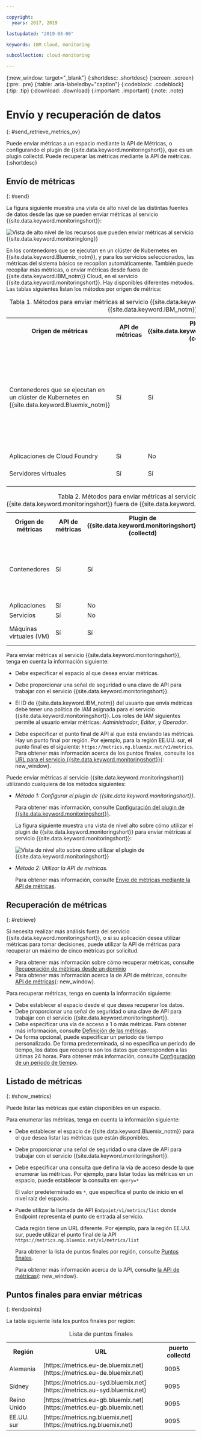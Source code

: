 ```yaml
---

copyright:
  years: 2017, 2019

lastupdated: "2019-03-06"

keywords: IBM Cloud, monitoring

subcollection: cloud-monitoring

---
```


{:new_window: target="_blank"}
{:shortdesc: .shortdesc}
{:screen: .screen}
{:pre: .pre}
{:table: .aria-labeledby="caption"}
{:codeblock: .codeblock}
{:tip: .tip}
{:download: .download}
{:important: .important}
{:note: .note}


# Envío y recuperación de datos
{: #send_retrieve_metrics_ov}

Puede enviar métricas a un espacio mediante la API de Métricas, o configurando el plugin de {{site.data.keyword.monitoringshort}}, que es un plugin collectd. Puede recuperar las métricas mediante la API de métricas.
{:shortdesc}


		
## Envío de métricas
{: #send}

La figura siguiente muestra una vista de alto nivel de las distintas fuentes de datos desde las que se pueden enviar métricas al servicio {{site.data.keyword.monitoringshort}}:

![Vista de alto nivel de los recursos que pueden enviar métricas al servicio {{site.data.keyword.monitoringlong}} ](images/monitoring_ov_f1.gif)

En los contenedores que se ejecutan en un clúster de Kubernetes en {{site.data.keyword.Bluemix_notm}}, y para los servicios seleccionados, las métricas del sistema básico se recopilan automáticamente. 
También puede recopilar más métricas, o enviar métricas desde fuera de {{site.data.keyword.IBM_notm}} Cloud, en el servicio {{site.data.keyword.monitoringshort}}. Hay disponibles diferentes métodos. Las tablas siguientes listan los métodos por origen de métrica:

<table>
  <caption>Tabla 1. Métodos para enviar métricas al servicio {{site.data.keyword.monitoringshort}} para los recursos de {{site.data.keyword.IBM_notm}} Cloud.</caption>
  <tr>
    <th>Origen de métricas</th>
	<th>API de métricas</th>
    <th>Plugin de {{site.data.keyword.monitoringshort}} (collectd)</th>	
	<th>Más información</th>
  </tr>
  <tr>
    <td>Contenedores que se ejecutan en un clúster de Kubernetes en {{site.data.keyword.Bluemix_notm}}</td>
	<td>Sí</td>
	<td>Sí</td>
	<td>Las métricas del sistema básico se recopilan automáticamente. Puede instalar collectd de forma explicita y enviar métricas avanzadas o personalizadas que no se proporcionan de forma predeterminada.</td>
  </tr>
  <tr>
    <td>Aplicaciones de Cloud Foundry</td>
	<td>Sí</td>
	<td>No</td>
	<td></td>
  </tr>
  <tr>
    <td>Servidores virtuales </td>
	<td>Sí</td>
	<td>Sí</td>
	<td>**Nota:** No se soporta en Windows.</td>
  </tr>
</table>

<table>
  <caption>Tabla 2. Métodos para enviar métricas al servicio {{site.data.keyword.monitoringshort}} fuera de {{site.data.keyword.IBM_notm}} Cloud.</caption>
  <tr>
    <th>Origen de métricas</th>
	<th>API de métricas</th>
    <th>Plugin de {{site.data.keyword.monitoringshort}} (collectd)</th>	
	<th>Más información</th>
  </tr>
  <tr>
    <td>Contenedores</td>
	<td>Sí</td>
	<td>Sí</td>
	<td>Puede utilizar *supervisord* como punto final de contenedor para ejecutar y gestionar la app y collectd.</td>
  </tr>
  <tr>
    <td>Aplicaciones</td>
	<td>Sí</td>
	<td>No</td>
	<td></td>
  </tr>
  <tr>
    <td>Servicios</td>
	<td>Sí</td>
	<td>No</td>
	<td></td>
  </tr>
  <tr>
    <td>Máquinas virtuales (VM)</td>
	<td>Sí</td>
	<td>Sí</td>
	<td>**Nota:** No se soporta en Windows.</td>
  </tr>
</table>


Para enviar métricas al servicio {{site.data.keyword.monitoringshort}}, tenga en cuenta la información siguiente: 

* Debe especificar el espacio al que desea enviar métricas.

* Debe proporcionar una señal de seguridad o una clave de API para trabajar con el servicio {{site.data.keyword.monitoringshort}}. 

* El ID de {{site.data.keyword.IBM_notm}} del usuario que envía métricas debe tener una política de IAM asignada para el servicio {{site.data.keyword.monitoringshort}}. Los roles de IAM siguientes permite al usuario enviar métricas: *Administrador*, *Editor*, y *Operador*.

* Debe especificar el punto final de API al que está enviando las métricas. Hay un punto final por región. Por ejemplo, para la región EE.UU. sur, el punto final es el siguiente: `https://metrics.ng.bluemix.net/v1/metrics`. Para obtener más información acerca de los puntos finales, consulte los [URL para el servicio {{site.data.keyword.monitoringshort}}](/docs/services/cloud-monitoring?topic=cloud-monitoring-monitoring_ov#region){: new_window}.


Puede enviar métricas al servicio {{site.data.keyword.monitoringshort}} utilizando cualquiera de los métodos siguientes:

* *Método 1: Configurar el plugin de {{site.data.keyword.monitoringshort}}.*

    Para obtener más información, consulte [Configuración del plugin de {{site.data.keyword.monitoringshort}}](/docs/services/cloud-monitoring/send-metrics?topic=cloud-monitoring-conf_monitoring_plugin#conf_monitoring_plugin).

    La figura siguiente muestra una vista de nivel alto sobre cómo utilizar el plugin de {{site.data.keyword.monitoringshort}} para enviar métricas al servicio {{site.data.keyword.monitoringshort}}:

    ![Vista de nivel alto sobre cómo utilizar el plugin de {{site.data.keyword.monitoringshort}} ](images/monitoring_plugin_ov.png "Vista de nivel alto sobre cómo utilizar el plugin de {{site.data.keyword.monitoringshort}} ")

* *Método 2: Utilizar la API de métricas.*

    Para obtener más información, consulte [Envío de métricas mediante la API de métricas](/docs/services/cloud-monitoring/send-metrics?topic=cloud-monitoring-send_data_api#send_data_api).


## Recuperación de métricas
{: #retrieve}

Si necesita realizar más análisis fuera del servicio {{site.data.keyword.monitoringshort}}, o si su aplicación desea utilizar métricas para tomar decisiones, puede utilizar la API de métricas para recuperar un máximo de cinco métricas por solicitud. 

* Para obtener más información sobre cómo recuperar métricas, consulte [Recuperación de métricas desde un dominio](/docs/services/cloud-monitoring/retrieve-metrics?topic=cloud-monitoring-retrieve_data_api#retrieve_data_api)
* Para obtener más información acerca la de API de métricas, consulte [API de métricas](https://console.bluemix.net/apidocs/927-ibm-cloud-monitoring-rest-api?&language=node#introduction){: new_window}.

Para recuperar métricas, tenga en cuenta la información siguiente: 

* Debe establecer el espacio desde el que desea recuperar los datos. 
* Debe proporcionar una señal de seguridad o una clave de API para trabajar con el servicio {{site.data.keyword.monitoringshort}}. 
* Debe especificar una vía de acceso a 1 o más métricas. Para obtener más información, consulte [Definición de las métricas](/docs/services/cloud-monitoring/retrieve-metrics?topic=cloud-monitoring-retrieve_data_api#metrics).
* De forma opcional, puede especificar un periodo de tiempo personalizado. De forma predeterminada, si no especifica un periodo de tiempo, los datos que recupera son los datos que corresponden a las últimas 24 horas. Para obtener más información, consulte [Configuración de un periodo de tiempo](/docs/services/cloud-monitoring/retrieve-metrics?topic=cloud-monitoring-retrieve_data_api#time).


## Listado de métricas
{: #show_metrics}


Puede listar las métricas que están disponibles en un espacio.

Para enumerar las métricas, tenga en cuenta la información siguiente: 

* Debe establecer el espacio de {{site.data.keyword.Bluemix_notm}} para el que desea listar las métricas que están disponibles.

* Debe proporcionar una señal de seguridad o una clave de API para trabajar con el servicio {{site.data.keyword.monitoringshort}}. 

* Debe especificar una consulta que defina la vía de acceso desde la que enumerar las métricas. Por ejemplo, para listar todas las métricas en un espacio, puede establecer la consulta en: `query=*` 

    El valor predeterminado es `*`, que especifica el punto de inicio en el nivel raíz del espacio.
	
* Puede utilizar la llamada de API `Endpoint/v1/metrics/list` donde Endpoint representa el punto de entrada al servicio. 

    Cada región tiene un URL diferente. Por ejemplo, para la región EE.UU. sur, puede utilizar el punto final de la API `https://metrics.ng.bluemix.net/v1/metrics/list` 

    Para obtener la lista de puntos finales por región, consulte [Puntos finales](/docs/services/cloud-monitoring?topic=cloud-monitoring-send_retrieve_metrics_ov#endpoints).

    Para obtener más información acerca de la API, consulte [la API de métricas](https://console.bluemix.net/apidocs/927-ibm-cloud-monitoring-rest-api?&language=node#introduction){: new_window}.



## Puntos finales para enviar métricas
{: #endpoints}

 La tabla siguiente lista los puntos finales por región:
	
<table>
    <caption>Lista de puntos finales</caption>
	<tr>
	  <th>Región</th>
	  <th>URL</th>
	  <th>puerto collectd</th>
	</tr>
	<tr>
	  <td>Alemania</td>
	  <td>[https://metrics.eu-de.bluemix.net](https://metrics.eu-de.bluemix.net)</td>
	  <td>9095</td>
	</tr>
	<tr>
	  <td>Sídney</td>
	  <td>[https://metrics.au-syd.bluemix.net](https://metrics.au-syd.bluemix.net)</td>
	  <td>9095</td>
	</tr>
	<tr>
	  <td>Reino Unido</td>
	  <td>[https://metrics.eu-gb.bluemix.net](https://metrics.eu-gb.bluemix.net)</td>
	  <td>9095</td>
	</tr>
	<tr>
	  <td>EE.UU. sur</td>
	  <td>[https://metrics.ng.bluemix.net](https://metrics.ng.bluemix.net)</td>
	  <td>9095</td>
	</tr>
</table>






 
